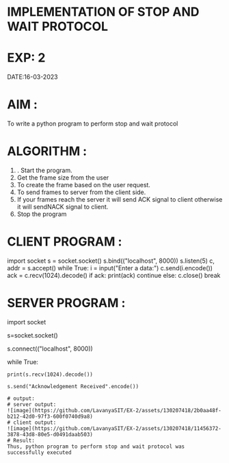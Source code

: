 # IMPLEMENTATION OF STOP AND WAIT PROTOCOL
# EXP: 2
DATE:16-03-2023
# AIM :
To write a python program to perform stop and wait protocol
# ALGORITHM :
1. . Start the program.
2. Get the frame size from the user
3. To create the frame based on the user request.
4. To send frames to server from the client side.
5. If your frames reach the server it will send ACK signal to client
otherwise it will sendNACK signal to client.
6. Stop the program
# CLIENT PROGRAM :
import socket
s = socket.socket()
s.bind(("localhost", 8000))
s.listen(5)
c, addr = s.accept()
while True:
    i = input("Enter a data:")
    c.send(i.encode())
    ack = c.recv(1024).decode()
    if ack:
        print(ack)
        continue
    else:
        c.close()
        break

# SERVER PROGRAM :

 import socket
 
s=socket.socket()

s.connect(("localhost", 8000))

while True:

    print(s.recv(1024).decode()) 
    
    s.send("Acknowledgement Received".encode())
    
    # output:
    # server output:
    ![image](https://github.com/LavanyaSIT/EX-2/assets/130207418/2b0aa48f-b212-42d0-97f3-600f0740d9a8)
    # client output:
    ![image](https://github.com/LavanyaSIT/EX-2/assets/130207418/11456372-3878-43d8-80e5-d0491daab503)
    # Result:
    Thus, python program to perform stop and wait protocol was successfully executed

